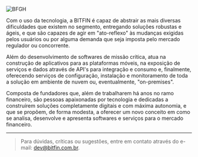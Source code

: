 ![BFGH](https://github.com/BITFIN-Software/.github/assets/9750777/c9849d2c-4efe-4bcd-b3f6-7280d5b3e724)

Com o uso da tecnologia, a BITFIN é capaz de abstrair as mais diversas dificuldades que existem no segmento, entregando soluções robustas e ágeis, e que são capazes de agir em "ato-reflexo" às mudanças exigidas pelos usuários ou por alguma demanda que seja imposta pelo mercado regulador ou concorrente.

Além do desenvolvimento de softwares de missão crítica, atua na construção de aplicativos para as plataformas móveis, na exposição de serviços e dados através de API's para integração e consumo e, finalmente, oferecendo serviços de configuração, instalação e monitoramento de toda a solução em ambiente de nuvem ou, eventualmente, "on-premises".

Composta de fundadores que, além de trabalharem há anos no ramo financeiro, são pessoas apaixonadas por tecnologia e dedicadas a construírem soluções completamente digitais e com máxima autonomia, e que se propõem, de forma modesta, a oferecer um novo conceito em como se analisa, desenvolve e apresenta softwares e serviços para o mercado financeiro.

---
> Para dúvidas, críticas ou sugestões, entre em contato através do e-mail: dev@bitfin.com.br.
